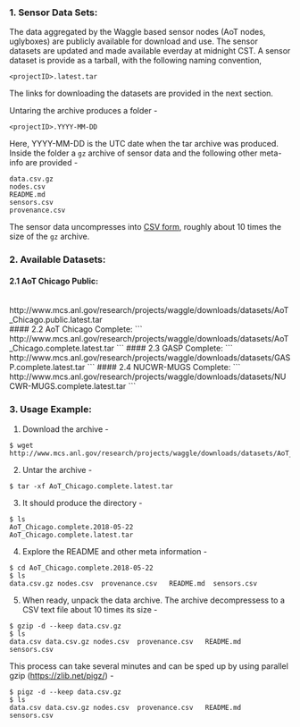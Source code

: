 ### 1. Sensor Data Sets:

The data aggregated by the Waggle based sensor nodes (AoT nodes, uglyboxes) are 
publicly available for download and use. The sensor datasets are updated and made 
available everday at midnight CST. A sensor dataset is provide as a tarball, with the 
following naming convention, 

```
<projectID>.latest.tar
```

The links for downloading the datasets are provided in the next section. 

Untaring the archive produces a folder - 

```    
<projectID>.YYYY-MM-DD
```

Here, YYYY-MM-DD is the UTC date when the tar archive was produced. 
Inside the folder a `gz` archive of sensor data and the following 
other meta-info are provided - 

```
data.csv.gz
nodes.csv  
README.md  
sensors.csv
provenance.csv
```

The sensor data uncompresses into [CSV form](https://en.wikipedia.org/wiki/Comma-separated_values), roughly about 10 times the 
size of the `gz` archive. 


### 2. Available Datasets: 

#### 2.1 AoT Chicago Public:
<br>
http://www.mcs.anl.gov/research/projects/waggle/downloads/datasets/AoT_Chicago.public.latest.tar
</br>
#### 2.2 AoT Chicago Complete:
```
http://www.mcs.anl.gov/research/projects/waggle/downloads/datasets/AoT_Chicago.complete.latest.tar
```
#### 2.3 GASP Complete:
```
http://www.mcs.anl.gov/research/projects/waggle/downloads/datasets/GASP.complete.latest.tar
```
#### 2.4 NUCWR-MUGS Complete: 
```
http://www.mcs.anl.gov/research/projects/waggle/downloads/datasets/NUCWR-MUGS.complete.latest.tar
```


### 3. Usage Example: 

1. Download the archive - 
```
$ wget http://www.mcs.anl.gov/research/projects/waggle/downloads/datasets/AoT_Chicago.complete.latest.tar
```

2. Untar the archive - 
```
$ tar -xf AoT_Chicago.complete.latest.tar
```

3. It should produce the directory - 
```
$ ls 
AoT_Chicago.complete.2018-05-22
AoT_Chicago.complete.latest.tar

```

4. Explore the README and other meta information - 
```
$ cd AoT_Chicago.complete.2018-05-22
$ ls 
data.csv.gz nodes.csv  provenance.csv   README.md  sensors.csv 
```

5. When ready, unpack the data archive. The archive decompressess to a 
CSV text file about 10 times its size -  

```
$ gzip -d --keep data.csv.gz
$ ls 
data.csv data.csv.gz nodes.csv  provenance.csv   README.md  sensors.csv 
```

This process can take several minutes and can be sped up by using 
parallel gzip (https://zlib.net/pigz/) -

```
$ pigz -d --keep data.csv.gz
$ ls 
data.csv data.csv.gz nodes.csv  provenance.csv   README.md  sensors.csv 
```

